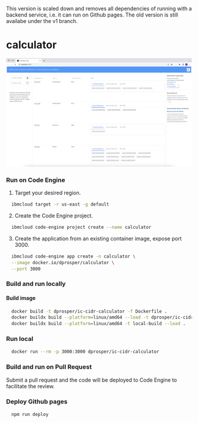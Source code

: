 
This version is scaled down and removes all dependencies of running with a backend service, i.e. it can run on Github pages. The old version is still availabe under the v1 branch. 

# calculator

![](./docs/assets/calculatorAppUI.png)

### Run on Code Engine

1. Target your desired region.
  ```sh
    ibmcloud target -r us-east -g default
  ```

2. Create the Code Engine project.
  ```sh
    ibmcloud code-engine project create --name calculator
  ```

3. Create the application from an existing container image, expose port 3000. 
  ```sh
    ibmcloud code-engine app create -n calculator \
    --image docker.io/dprosper/calculator \
    --port 3000
  ```

### Build and run locally 

#### Build image
```sh
  docker build -t dprosper/ic-cidr-calculator -f Dockerfile .
  docker buildx build --platform=linux/amd64 --load -t dprosper/ic-cidr-calculator -f Dockerfile .
  docker buildx build --platform=linux/amd64 -t local-build --load .
```

### Run local
```sh
  docker run --rm -p 3000:3000 dprosper/ic-cidr-calculator
```

### Build and run on Pull Request

Submit a pull request and the code will be deployed to Code Engine to facilitate the review.

### Deploy Github pages

```sh
  npm run deploy
```